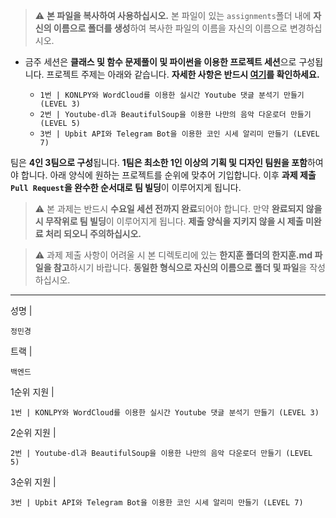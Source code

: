 > ⚠️ **본 파일을 복사하여 사용하십시오.** 본 파일이 있는 `assignments`폴더 내에 **자신의 이름으로 폴더를 생성**하여 복사한 파일의 이름을 자신의 이름으로 변경하십시오.



- 금주 세션은 **클래스 및 함수 문제풀이 및 파이썬을 이용한 프로젝트 세션**으로 구성됩니다. 프로젝트 주제는 아래와 같습니다. **자세한 사항은 반드시 [여기](https://www.notion.so/likelioninha/9bd254807acc42d99c2a83b88e83e175)를 확인하세요.**



  - `1번 | KONLPY와 WordCloud를 이용한 실시간 Youtube 댓글 분석기 만들기 (LEVEL 3)`
  - `2번 | Youtube-dl과 BeautifulSoup을 이용한 나만의 음악 다운로더 만들기 (LEVEL 5)`
  - `3번 | Upbit API와 Telegram Bot을 이용한 코인 시세 알리미 만들기 (LEVEL 7)`



팀은 **4인 3팀으로 구성**됩니다. **1팀은 최소한 1인 이상의 기획 및 디자인 팀원을 포함**하여야 합니다. 아래 양식에 원하는 프로젝트를 순위에 맞추어 기입합니다. 이후 **과제 제출 `Pull Request`을 완수한 순서대로 팀 빌딩**이 이루어지게 됩니다.



> ⚠️ 본 과제는 반드시 **수요일 세션 전까지 완료**되어야 합니다. 만약 **완료되지 않을 시 무작위로 팀 빌딩**이 이루어지게 됩니다. **제출 양식을 지키지 않을 시 제출 미완료 처리 되오니 주의하십시오.**

> ⚠️ 과제 제출 사항이 어려울 시 본 디렉토리에 있는 **한지훈 폴더의 한지훈.md 파일을 참고**하시기 바랍니다. **동일한 형식으로 자신의 이름으로 폴더 및 파일**을 작성하십시오. 


---



성명 |

```
정민경
```

트랙 |

```
백엔드
```



1순위 지원 |

```
1번 | KONLPY와 WordCloud를 이용한 실시간 Youtube 댓글 분석기 만들기 (LEVEL 3)
```

2순위 지원 |

```
2번 | Youtube-dl과 BeautifulSoup을 이용한 나만의 음악 다운로더 만들기 (LEVEL 5)
```

3순위 지원 |

```
3번 | Upbit API와 Telegram Bot을 이용한 코인 시세 알리미 만들기 (LEVEL 7)
```

